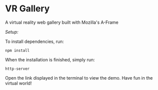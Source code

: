 # VR Gallery
A virtual reality web gallery built with Mozilla's A-Frame

*Setup:*

To install dependencies, run:
```
npm install
```
When the installation is finished, simply run:
```
http-server
```
Open the link displayed in the terminal to view the demo. Have fun in the virtual world!